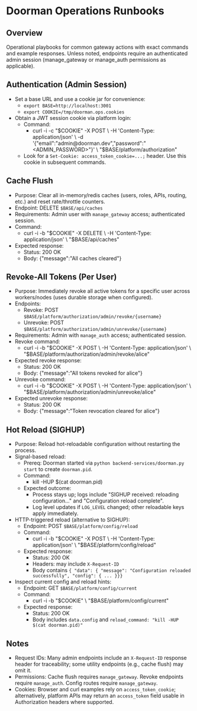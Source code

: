 Doorman Operations Runbooks
===========================

Overview
--------
Operational playbooks for common gateway actions with exact commands and example responses. Unless noted, endpoints require an authenticated admin session (manage_gateway or manage_auth permissions as applicable).

Authentication (Admin Session)
------------------------------
- Set a base URL and use a cookie jar for convenience:
  - `export BASE=http://localhost:3001`
  - `export COOKIE=/tmp/doorman.ops.cookies`
- Obtain a JWT session cookie via platform login:
  - Command:
    - curl -i -c "$COOKIE" -X POST \
      -H 'Content-Type: application/json' \
      -d '{"email":"admin@doorman.dev","password":"<ADMIN_PASSWORD>"}' \
      "$BASE/platform/authorization"
  - Look for a `Set-Cookie: access_token_cookie=...;` header. Use this cookie in subsequent commands.

Cache Flush
-----------
- Purpose: Clear all in-memory/redis caches (users, roles, APIs, routing, etc.) and reset rate/throttle counters.
- Endpoint: DELETE `$BASE/api/caches`
- Requirements: Admin user with `manage_gateway` access; authenticated session.
- Command:
  - curl -i -b "$COOKIE" -X DELETE \
    -H 'Content-Type: application/json' \
    "$BASE/api/caches"
- Expected response:
  - Status: 200 OK
  - Body: {"message":"All caches cleared"}

Revoke-All Tokens (Per User)
----------------------------
- Purpose: Immediately revoke all active tokens for a specific user across workers/nodes (uses durable storage when configured).
- Endpoints:
  - Revoke: POST `$BASE/platform/authorization/admin/revoke/{username}`
  - Unrevoke: POST `$BASE/platform/authorization/admin/unrevoke/{username}`
- Requirements: Admin with `manage_auth` access; authenticated session.
- Revoke command:
  - curl -i -b "$COOKIE" -X POST \
    -H 'Content-Type: application/json' \
    "$BASE/platform/authorization/admin/revoke/alice"
- Expected revoke response:
  - Status: 200 OK
  - Body: {"message":"All tokens revoked for alice"}
- Unrevoke command:
  - curl -i -b "$COOKIE" -X POST \
    -H 'Content-Type: application/json' \
    "$BASE/platform/authorization/admin/unrevoke/alice"
- Expected unrevoke response:
  - Status: 200 OK
  - Body: {"message":"Token revocation cleared for alice"}

Hot Reload (SIGHUP)
-------------------
- Purpose: Reload hot-reloadable configuration without restarting the process.
- Signal-based reload:
  - Prereq: Doorman started via `python backend-services/doorman.py start` to create `doorman.pid`.
  - Command:
    - kill -HUP $(cat doorman.pid)
  - Expected outcome:
    - Process stays up; logs include "SIGHUP received: reloading configuration..." and "Configuration reload complete".
    - Log level updates if `LOG_LEVEL` changed; other reloadable keys apply immediately.
- HTTP-triggered reload (alternative to SIGHUP):
  - Endpoint: POST `$BASE/platform/config/reload`
  - Command:
    - curl -i -b "$COOKIE" -X POST \
      -H 'Content-Type: application/json' \
      "$BASE/platform/config/reload"
  - Expected response:
    - Status: 200 OK
    - Headers: may include `X-Request-ID`
    - Body contains `{ "data": { "message": "Configuration reloaded successfully", "config": { ... }}}`
- Inspect current config and reload hints:
  - Endpoint: GET `$BASE/platform/config/current`
  - Command:
    - curl -i -b "$COOKIE" \
      "$BASE/platform/config/current"
  - Expected response:
    - Status: 200 OK
    - Body includes `data.config` and `reload_command: "kill -HUP $(cat doorman.pid)"`

Notes
-----
- Request IDs: Many admin endpoints include an `X-Request-ID` response header for traceability; some utility endpoints (e.g., cache flush) may omit it.
- Permissions: Cache flush requires `manage_gateway`. Revoke endpoints require `manage_auth`. Config routes require `manage_gateway`.
- Cookies: Browser and curl examples rely on `access_token_cookie`; alternatively, platform APIs may return an `access_token` field usable in Authorization headers where supported.
